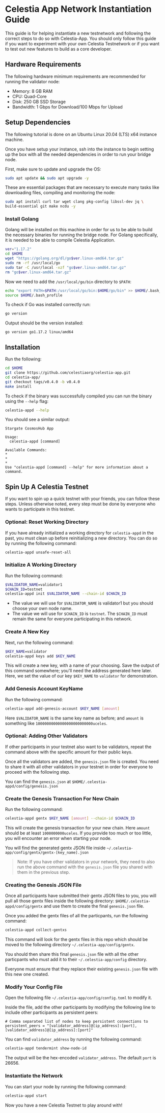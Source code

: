 # Celestia App Network Instantiation Guide

This guide is for helping instantiate a new testnetwork and following the
correct steps to do so with Celestia-App. You should only follow this guide
if you want to experiment with your own Celestia Testnetwork or if you want
to test out new features to build as a core developer.

## Hardware Requirements

The following hardware minimum requirements are recommended for running the
validator node:

* Memory: 8 GB RAM
* CPU: Quad-Core
* Disk: 250 GB SSD Storage
* Bandwidth: 1 Gbps for Download/100 Mbps for Upload

## Setup Dependencies

The following tutorial is done on an Ubuntu Linux 20.04 (LTS) x64
instance machine.

Once you have setup your instance, ssh into the instance to begin setting up
the box with all the needed dependencies in order to run your bridge node.

First, make sure to update and upgrade the OS:

```sh
sudo apt update && sudo apt upgrade -y
```

These are essential packages that are necessary to execute many tasks like
downloading files, compiling and monitoring the node:

```sh
sudo apt install curl tar wget clang pkg-config libssl-dev jq \
build-essential git make ncdu -y
```

### Install Golang

Golang will be installed on this machine in order for us to be able to build
the necessary binaries for running the bridge node. For Golang specifically,
it is needed to be able to compile Celestia Application.

```sh
ver="1.17.2"
cd $HOME
wget "https://golang.org/dl/go$ver.linux-amd64.tar.gz"
sudo rm -rf /usr/local/go
sudo tar -C /usr/local -xzf "go$ver.linux-amd64.tar.gz"
rm "go$ver.linux-amd64.tar.gz"
```

Now we need to add the `/usr/local/go/bin` directory to `$PATH`:

```sh
echo "export PATH=$PATH:/usr/local/go/bin:$HOME/go/bin" >> $HOME/.bash_profile
source $HOME/.bash_profile
```

To check if Go was installed correctly run:

```sh
go version
```

Output should be the version installed:

```console
go version go1.17.2 linux/amd64
```

## Installation

Run the following:

```sh
cd $HOME
git clone https://github.com/celestiaorg/celestia-app.git
cd celestia-app/
git checkout tags/v0.4.0 -b v0.4.0
make install
```

To check if the binary was successfully compiled you can run the binary
using the `--help` flag:

```sh
celestia-appd --help
```

You should see a similar output:

```console
Stargate CosmosHub App

Usage:
  celestia-appd [command]

Available Commands:
*
*
*
Use "celestia-appd [command] --help" for more information about a command.
```

## Spin Up A Celestia Testnet

If you want to spin up a quick testnet with your friends, you can follow these steps.
Unless otherwise noted, every step must be done by everyone who wants to
participate in this testnet.

### Optional: Reset Working Directory

If you have already initialized a working directory for `celestia-appd` in the past,
you must clean up before reinitializing a new directory. You can do so by running
the following command:

```sh
celestia-appd unsafe-reset-all
```

### Initialize A Working Directory

Run the following command:

```sh
$VALIDATOR_NAME=validator1
$CHAIN_ID=testnet
celestia-appd init $VALIDATOR_NAME --chain-id $CHAIN_ID
```

* The value we will use for `$VALIDATOR_NAME` is validator1 but you should choose
  your own node name.
* The value we will use for `$CHAIN_ID` is `testnet`. The `$CHAIN_ID` must
  remain the same for everyone participating in this network.

### Create A New Key

Next, run the following command:

```sh
$KEY_NAME=validator
celestia-appd keys add $KEY_NAME 
```

This will create a new key, with a name of your choosing.
Save the output of this command somewhere; you'll need
the address generated here later. Here, we set the value of our
key `$KEY_NAME` to `validator` for demonstration.

### Add Genesis Account KeyName

Run the following command:

```sh
celestia-appd add-genesis-account $KEY_NAME [amount]
```

Here `$VALIDATOR_NAME` is the same key name as before; and `amount`
is something like `10000000000000000000000000uceles`.

### Optional: Adding Other Validators

If other participants in your testnet also want to be validators,
repeat the command above with the specific amount for their public keys.

Once all the validators are added, the `genesis.json` file is created. You need
to share it with all other validators in your testnet in order for everyone to
proceed with the following step.

You can find the `genesis.json` at `$HOME/.celestia-appd/config/genesis.json`

### Create the Genesis Transaction For New Chain

Run the following command:

```sh
celestia-appd gentx $KEY_NAME [amount] --chain-id $CHAIN_ID
```

This will create the genesis transaction for your new chain.
Here `amount` should be at least `1000000000uceles`. If you
provide too much or too little, you will encounter an error
when starting your node.

You will find the generated gentx JSON file inside `~/.celestia-app/config/gentx/gentx-[key_name].json`

> Note: If you have other validators in your network, they need to also
  run the above command with the `genesis.json` file you shared with
  them in the previous step.

### Creating the Genesis JSON File

Once all participants have submitted their gentx JSON files to you,
you will pull all those gentx files inside the following directory:
`$HOME/.celestia-appd/config/gentx` and use them to create the final
`genesis.json` file.

Once you added the gentx files of all the particpants, run the following command:

```sh
celestia-appd collect-gentxs 
```

This command will look for the gentx files in this repo which should
be moved to the following directory `~/.celestia-app/config/gentx`.

You should then share this final `genesis.json` file with all the
other particpants who must add it to their `~/.celestia-app/config` directory.

Everyone must ensure that they replace their existing `genesis.json` file with
this new one created.

### Modify Your Config File

Open the following file `~/.celestia-app/config/config.toml` to modify it.

Inside the file, add the other participants by modifying the following line to
include other participants as persistent peers:

```text
# Comma separated list of nodes to keep persistent connections to
persistent_peers = "[validator_address]@[ip_address]:[port],[validator_address]@[ip_address]:[port]"
```

You can find `validator_address` by running the following command:

```sh
celestia-appd tendermint show-node-id
```

The output will be the hex-encoded `validator_address`. The default `port` is 26656.

### Instantiate the Network

You can start your node by running the following command:

```sh
celestia-appd start
```

Now you have a new Celestia Testnet to play around with!
